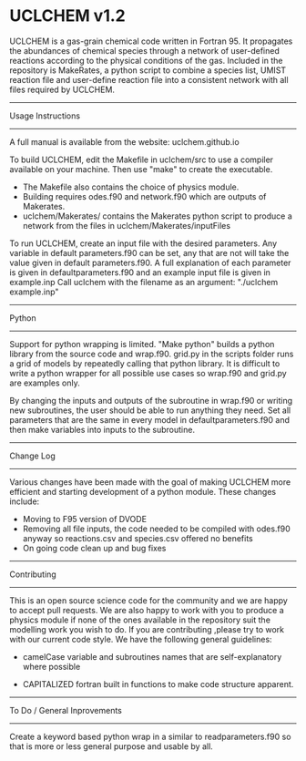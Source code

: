 # UCLCHEM v1.2
UCLCHEM is a gas-grain chemical code written in Fortran 95. It propagates the abundances of chemical species through a network of user-defined reactions according to the physical conditions of the gas. Included in the repository is MakeRates, a python script to combine a species list, UMIST reaction file and user-define reaction file into a consistent network with all files required by UCLCHEM.

**************************************************************
Usage Instructions
**************************************************************

A full manual is available from the website: uclchem.github.io

To build UCLCHEM, edit the Makefile in uclchem/src to use a compiler available on your machine. Then use "make" to create the executable.
- The Makefile also contains the choice of physics module.
- Building requires odes.f90 and network.f90 which are outputs of Makerates.
- uclchem/Makerates/ contains the Makerates python script to produce a network from the files in uclchem/Makerates/inputFiles

To run UCLCHEM, create an input file with the desired parameters. Any variable in default parameters.f90 can be set, any that are not will take the value given in default parameters.f90.
A full explanation of each parameter is given in defaultparameters.f90 and an example input file is given in example.inp
Call uclchem with the filename as an argument: "./uclchem example.inp"

**************************************************************
Python
**************************************************************
Support for python wrapping is limited. "Make python" builds a python library from the source code and wrap.f90. grid.py in the scripts folder runs a grid of models by repeatedly calling that python library. It is difficult to write a python wrapper for all possible use cases so wrap.f90 and grid.py are examples only.

 By changing the inputs and outputs of the subroutine in wrap.f90 or writing new subroutines, the user should be able to run anything they need. Set all parameters that are the same in every model in defaultparameters.f90 and then make variables into inputs to the subroutine.


**************************************************************
Change Log
**************************************************************
Various changes have been made with the goal of making UCLCHEM more efficient and starting development of a python module. These changes include:
- Moving to F95 version of DVODE
- Removing all file inputs, the code needed to be compiled with odes.f90 anyway so reactions.csv and species.csv offered no benefits
- On going code clean up and bug fixes

*************************************************************
Contributing
*************************************************************
This is an open source science code for the community and we are happy to accept pull requests. We are also happy to work with you to produce a physics module if none of the ones available in the repository suit the modelling work you wish to do. If you are contributing ,please try to work with our current code style. We have the following general guidelines:

- camelCase variable and subroutines names that are self-explanatory where possible 

- CAPITALIZED fortran built in functions to make code structure apparent.


**************************************************************
To Do / General Inprovements
**************************************************************
Create a keyword based python wrap in a similar to readparameters.f90 so that is more or less general purpose and usable by all.